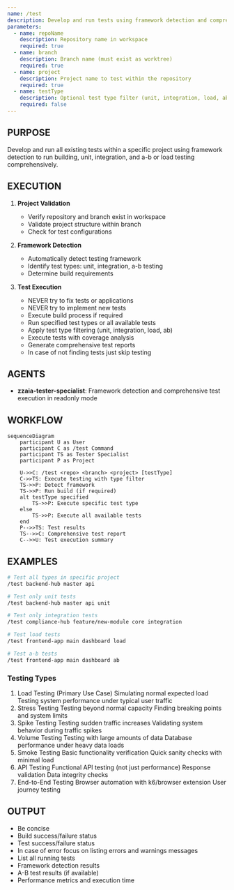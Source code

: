 ```yaml
---
name: /test
description: Develop and run tests using framework detection and comprehensive test execution
parameters:
  - name: repoName
    description: Repository name in workspace
    required: true
  - name: branch
    description: Branch name (must exist as worktree)
    required: true
  - name: project
    description: Project name to test within the repository
    required: true
  - name: testType
    description: Optional test type filter (unit, integration, load, ab, all)
    required: false
---
```


## PURPOSE

Develop and run all existing tests within a specific project using framework detection to run building, unit, integration, and a-b or load testing comprehensively.

## EXECUTION

1. **Project Validation**

   - Verify repository and branch exist in workspace
   - Validate project structure within branch
   - Check for test configurations

2. **Framework Detection**

   - Automatically detect testing framework
   - Identify test types: unit, integration, a-b testing
   - Determine build requirements

3. **Test Execution**
   - NEVER try to fix tests or applications
   - NEVER try to implement new tests
   - Execute build process if required
   - Run specified test types or all available tests
   - Apply test type filtering (unit, integration, load, ab)
   - Execute tests with coverage analysis
   - Generate comprehensive test reports
   - In case of not finding tests just skip testing

## AGENTS

- **zzaia-tester-specialist**: Framework detection and comprehensive test execution in readonly mode

## WORKFLOW

```mermaid
sequenceDiagram
    participant U as User
    participant C as /test Command
    participant TS as Tester Specialist
    participant P as Project

    U->>C: /test <repo> <branch> <project> [testType]
    C->>TS: Execute testing with type filter
    TS->>P: Detect framework
    TS->>P: Run build (if required)
    alt testType specified
        TS->>P: Execute specific test type
    else
        TS->>P: Execute all available tests
    end
    P-->>TS: Test results
    TS-->>C: Comprehensive test report
    C-->>U: Test execution summary
```

## EXAMPLES

```bash
# Test all types in specific project
/test backend-hub master api

# Test only unit tests
/test backend-hub master api unit

# Test only integration tests
/test compliance-hub feature/new-module core integration

# Test load tests
/test frontend-app main dashboard load

# Test a-b tests
/test frontend-app main dashboard ab
```

### Testing Types

1. Load Testing (Primary Use Case)
   Simulating normal expected load
   Testing system performance under typical user traffic
2. Stress Testing
   Testing beyond normal capacity
   Finding breaking points and system limits
3. Spike Testing
   Testing sudden traffic increases
   Validating system behavior during traffic spikes
4. Volume Testing
   Testing with large amounts of data
   Database performance under heavy data loads
5. Smoke Testing
   Basic functionality verification
   Quick sanity checks with minimal load
6. API Testing
   Functional API testing (not just performance)
   Response validation
   Data integrity checks
7. End-to-End Testing
   Browser automation with k6/browser extension
   User journey testing

## OUTPUT

- Be concise
- Build success/failure status
- Test success/failure status
- In case of error focus on listing errors and warnings messages
- List all running tests
- Framework detection results
- A-B test results (if available)
- Performance metrics and execution time
